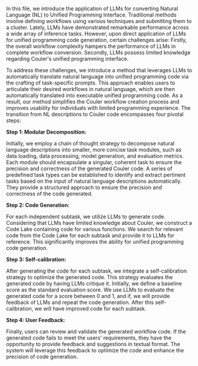 In this file, we introduce the application of LLMs for converting Natural Language (NL) to Unified Programming Interface. Traditional methods involve defining workflows using various techniques and submitting them to a cluster. Lately, LLMs have demonstrated remarkable performance across a wide array of inference tasks. However, upon direct application of LLMs for unified programming code generation, certain challenges arise: Firstly, the overall workflow complexity hampers the performance of LLMs in complete workflow conversion. Secondly, LLMs possess limited knowledge regarding Couler's unified programming interface.

To address these challenges, we introduce a method that leverages LLMs to automatically translate natural language into unified programming code via the crafting of task-specific prompts. This approach enables users to articulate their desired workflows in natural language, which are then automatically translated into executable unified programming code. As a result, our method simplifies the Couler workflow creation process and improves usability for individuals with limited programming experience. The transition from NL descriptions to Couler code encompasses four pivotal steps:

**Step 1: Modular Decomposition:** 

Initially, we employ a chain of thought strategy to decompose natural language descriptions into smaller, more concise task modules, such as data loading, data processing, model generation, and evaluation metrics. Each module should encapsulate a singular, coherent task to ensure the precision and correctness of the generated Couler code. A series of predefined task types can be established to identify and extract pertinent tasks based on the input of natural language descriptions automatically. They provide a structured approach to ensure the precision and correctness of the code generated.

**Step 2: Code Generation:** 

For each independent subtask, we utilize LLMs to generate code. Considering that LLMs have limited knowledge about Couler, we construct a Code Lake containing code for various functions. We search for relevant code from the Code Lake for each subtask and provide it to LLMs for reference. This significantly improves the ability for unified programming code generation.

**Step 3: Self-calibration:** 

After generating the code for each subtask, we integrate a self-calibration strategy to optimize the generated code. This strategy evaluates the generated code by having LLMs critique it. Initially, we define a baseline score  as the standard evaluation score. We use LLMs to evaluate the generated code for a score between 0 and 1, and if, we will provide feedback of LLMs and repeat the code generation. After this self-calibration, we will have improved code for each subtask.

**Step 4: User Feedback:** 

Finally, users can review and validate the generated workflow code. If the generated code fails to meet the users' requirements, they have the opportunity to provide feedback and suggestions in textual format. The system will leverage this feedback to optimize the code and enhance the precision of code generation.


